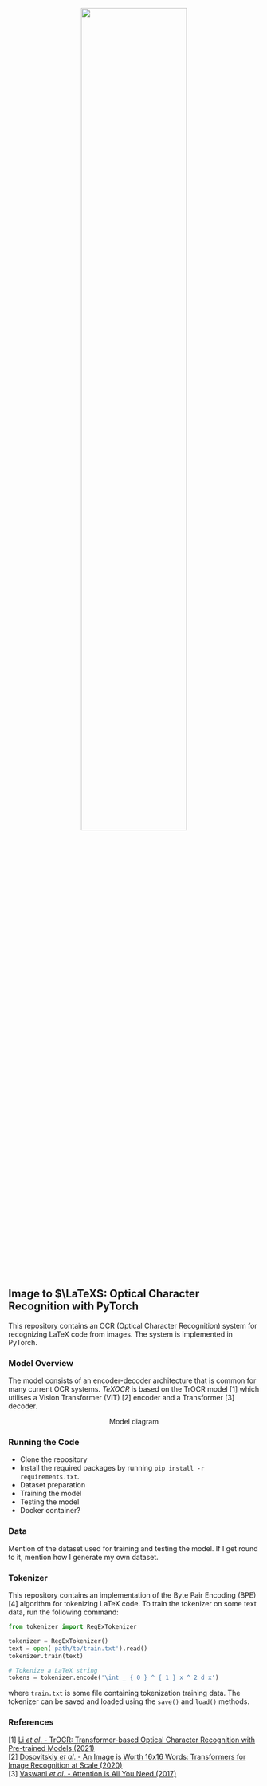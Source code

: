 
<p align="center">
  <img src="https://github.com/user-attachments/assets/e4435ca7-6d5f-4c3c-8a6d-0bef4adfb4f7" width="65%"/>
</p>

## Image to $\LaTeX$: Optical Character Recognition with PyTorch

This repository contains an OCR (Optical Character Recognition) system for recognizing LaTeX code from images. The system is implemented in PyTorch.

### Model Overview
The model consists of an encoder-decoder architecture that is common for many current OCR systems. *TeXOCR* is based on the TrOCR model [1] which utilises a Vision Transformer (ViT) [2] encoder and a Transformer [3] decoder.

$$\text{Model diagram}$$

### Running the Code
- Clone the repository
- Install the required packages by running `pip install -r requirements.txt`.
- Dataset preparation
- Training the model
- Testing the model
- Docker container?

### Data

Mention of the dataset used for training and testing the model. If I get round to it, mention how I generate my own dataset.

### Tokenizer
This repository contains an implementation of the Byte Pair Encoding (BPE) [4] algorithm for tokenizing LaTeX code. To train the tokenizer on some text data, run the following command:

```python
from tokenizer import RegExTokenizer

tokenizer = RegExTokenizer()
text = open('path/to/train.txt').read()
tokenizer.train(text)

# Tokenize a LaTeX string
tokens = tokenizer.encode('\int _ { 0 } ^ { 1 } x ^ 2 d x')
```
where `train.txt` is some file containing tokenization training data. The tokenizer can be saved and loaded using the `save()` and `load()` methods.

### References 
[1] [Li *et al*. - TrOCR: Transformer-based Optical Character Recognition with Pre-trained Models (2021)](https://arxiv.org/abs/2109.10282)  
[2] [Dosovitskiy *et al*. - An Image is Worth 16x16 Words: Transformers for Image Recognition at Scale (2020)](https://arxiv.org/abs/2010.11929)  
[3] [Vaswani *et al*. - Attention is All You Need (2017)](https://arxiv.org/abs/1706.03762)

